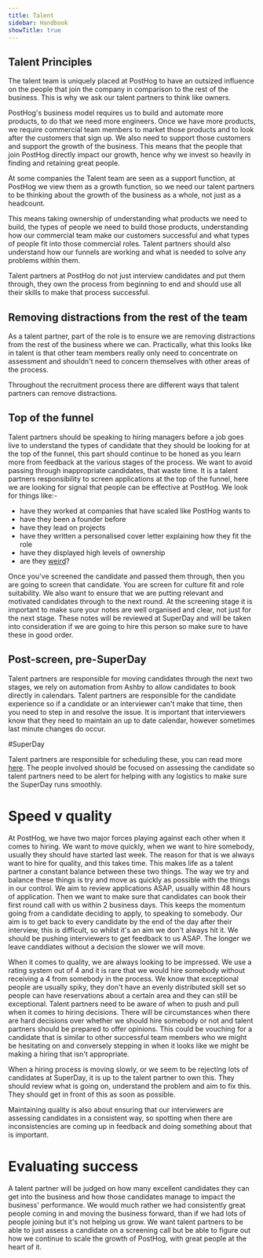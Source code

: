 ```yaml
---
title: Talent
sidebar: Handbook
showTitle: true
---
```


## Talent Principles 

The talent team is uniquely placed at PostHog to have an outsized influence on the people that join the company in comparison to the rest of the business. This is why we ask our talent partners to think like owners.

PostHog's business model requires us to build and automate more products, to do that we need more engineers. Once we have more products, we require commercial team members to market those products and to look after the customers that sign up. We also need to support those customers and support the growth of the business.
This means that the people that join PostHog directly impact our growth, hence why we invest so heavily in finding and retaining great people. 

At some companies the Talent team are seen as a support function, at PostHog we view them as a growth function, so we need our talent partners to be thinking about the growth of the business as a whole, not just as a headcount. 

This means taking ownership of understanding what products we need to build, the types of people we need to build those products, understanding how our commercial team make our customers successful and what types of people fit into those commercial roles. Talent partners should also understand how our funnels are working and what is needed to solve any problems within them. 

Talent partners at PostHog do not just interview candidates and put them through, they own the process from beginning to end and should use all their skills to make that process successful. 

## Removing distractions from the rest of the team

As a talent partner, part of the role is to ensure we are removing distractions from the rest of the business where we can. Practically, what this looks like in talent is that other team members really only need to concentrate on assessment and shouldn't need to concern themselves with other areas of the process. 

Throughout the recruitment process there are different ways that talent partners can remove distractions.

## Top of the funnel

Talent partners should be speaking to hiring managers before a job goes live to understand the types of candidate that they should be looking for at the top of the funnel, this part should continue to be honed as you learn more from feedback at the various stages of the process. We want to avoid passing through inappropriate candidates, that waste time. 
It is a talent partners responsibility to screen applications at the top of the funnel, here we are looking for signal that people can be effective at PostHog. We look for things like:- 

* have they worked at companies that have scaled like PostHog wants to
* have they been a founder before
* have they lead on projects
* have they written a personalised cover letter explaining how they fit the role
* have they displayed high levels of ownership
* are they [weird](https://posthog.com/handbook/values#do-more-weird)?

Once you've screened the candidate and passed them through, then you are going to screen that candidate. You are screen for culture fit and role suitability. We also want to ensure that we are putting relevant and motivated candidates through to the next round. 
At the screening stage it is important to make sure your notes are well organised and clear, not just for the next stage. These notes will be reviewed at SuperDay and will be taken into consideration if we are going to hire this person so make sure to have these in good order. 

## Post-screen, pre-SuperDay

Talent partners are responsible for moving candidates through the next two stages, we rely on automation from Ashby to allow candidates to book directly in calendars. Talent partners are responsible for the candidate experience so if a candidate or an interviewer can't make that time, then you need to step in and resolve the issue.
It is important that interviewers know that they need to maintain an up to date calendar, however sometimes last minute changes do occur. 

#SuperDay 

Talent partners are responsible for scheduling these, you can read more [here](https://posthog.com/handbook/people/hiring-process#4-posthog-superday). The people involved should be focused on assessing the candidate so talent partners need to be alert for helping with any logistics to make sure the SuperDay runs smoothly. 

# Speed v quality

At PostHog, we have two major forces playing against each other when it comes to hiring. We want to move quickly, when we want to hire somebody, usually they should have started last week. The reason for that is we always want to hire for quality, and this takes time. This makes life as a talent partner a constant balance between these two things.
The way we try and balance these things is try and move as quickly as possible with the things in our control. We aim to review applications ASAP, usually within 48 hours of application. Then we want to make sure that candidates can book their first round call with us within 2 business days. This keeps the momentum going from a candidate deciding to apply, to speaking to somebody.
Our aim is to get back to every candidate by the end of the day after their interview, this is difficult, so whilst it's an aim we don't always hit it. We should be pushing interviewers to get feedback to us ASAP. The longer we leave canddiates without a decision the slower we will move. 

When it comes to quality, we are always looking to be impressed. We use a rating system out of 4 and it is rare that we would hire somebody without receiving a 4 from somebody in the process. We know that exceptional people are usually spiky, they don't have an evenly distributed skill set so people can have reservations about a certain area and they can still be exceptional. 
Talent partners need to be aware of when to push and pull when it comes to hiring decisions. There will be circumstances when there are hard decisions over whether we should hire somebody or not and talent partners should be prepared to offer opinions. This could be vouching for a candidate that is similar to other successful team members who we might be hesitating on and conversely stepping in when it looks like we might be making a hiring that isn't appropriate. 

When a hiring process is moving slowly, or we seem to be rejecting lots of candidates at SuperDay, it is up to the talent partner to own this. They should review what is going on, understand the problem and aim to fix this. They should get in front of this as soon as possible. 

Maintaining quality is also about ensuring that our interviewers are assessing candidates in a consistent way, so spotting when there are inconsistencies are coming up in feedback and doing something about that is important.

# Evaluating success

A talent partner will be judged on how many excellent candidates they can get into the business and how those candidates manage to impact the business' performance. We would much rather we had consistently great people coming in and moving the business forward, than if we had lots of people joining but it's not helping us grow. 
We want talent partners to be able to just assess a candidate on a screening call but be able to figure out how we continue to scale the growth of PostHog, with great people at the heart of it. 
